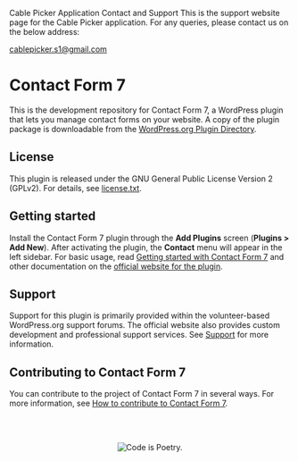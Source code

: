 

Cable Picker Application
Contact and Support
This is the support website page for the Cable Picker application. For any queries, please contact us on the below address:

cablepicker.s1@gmail.com


Contact Form 7
==============

This is the development repository for Contact Form 7, a WordPress plugin that lets you manage contact forms on your website. A copy of the plugin package is downloadable from the [WordPress.org Plugin Directory](https://wordpress.org/plugins/contact-form-7/).


License
-------

This plugin is released under the GNU General Public License Version 2 (GPLv2). For details, see [license.txt](license.txt).


Getting started
---------------

Install the Contact Form 7 plugin through the **Add Plugins** screen (**Plugins > Add New**). After activating the plugin, the **Contact** menu will appear in the left sidebar. For basic usage, read [Getting started with Contact Form 7](https://contactform7.com/getting-started-with-contact-form-7/) and other documentation on the [official website for the plugin](https://contactform7.com/).


Support
-------

Support for this plugin is primarily provided within the volunteer-based WordPress.org support forums. The official website also provides custom development and professional support services. See [Support](https://contactform7.com/support/) for more information.


Contributing to Contact Form 7
------------------------------

You can contribute to the project of Contact Form 7 in several ways. For more information, see [How to contribute to Contact Form 7](https://contactform7.com/contributing/).


<br/><br/><p align="center"><img src="https://s.w.org/style/images/codeispoetry.png?1" alt="Code is Poetry." /></p>

